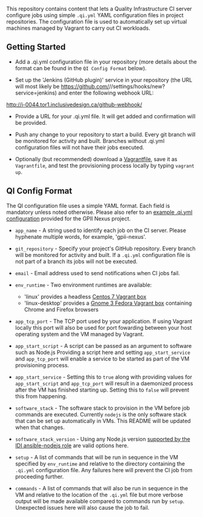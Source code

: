 This repository contains content that lets a Quality Infrastructure CI server configure jobs using simple ``.qi.yml`` YAML configuration files in project repositories. The configuration file is used to automatically set up virtual machines managed by Vagrant to carry out CI workloads.

## Getting Started

* Add a .qi.yml configuration file in your repository (more details about the format can be found in the ``QI Config Format`` below).

* Set up the 'Jenkins (GitHub plugin)' service in your repository (the URL will most likely be https://github.com/<user name>/<repo name>/settings/hooks/new?service=jenkins) and enter the following webhook URL:

http://i-0044.tor1.inclusivedesign.ca/github-webhook/

* Provide a URL for your .qi.yml file. It will get added and confirmation will be provided.

* Push any change to your repository to start a build. Every git branch will be monitored for activity and built. Branches without .qi.yml configuration files will not have their jobs executed.

* Optionally (but recommended) download a [Vagrantfile](https://raw.githubusercontent.com/avtar/qi-config/master/files/Vagrantfile.linux), save it as ``Vagrantfile``, and test the provisioning process locally by typing ``vagrant up``.

## QI Config Format

The QI configuration file uses a simple YAML format. Each field is mandatory unless noted otherwise. Please also refer to an [example .qi.yml configuration](https://github.com/avtar/qi-config/blob/master/files/.qi.yml.example) provided for the GPII Nexus project.

* ``app_name`` - A string used to identify each job on the CI server. Please hyphenate multiple words, for example, 'gpii-nexus'.

* ``git_repository`` - Specify your project's GitHub repository. Every branch will be monitored for activity and built. If a ``.qi.yml`` configuration file is not part of a branch its jobs will not be executed. 

* ``email`` - Email address used to send notifications when CI jobs fail.

* ``env_runtime`` - Two environment runtimes are available: 
  * 'linux' provides a headless [Centos 7 Vagrant box](https://github.com/idi-ops/packer-centos)
  * 'linux-desktop' provides a [Gnome 3 Fedora Vagrant box](https://github.com/idi-ops/packer-fedora) containing Chrome and Firefox browsers

* ``app_tcp_port`` - The TCP port used by your application. If using Vagrant locally this port will also be used for port fowarding between your host operating system and the VM managed by Vagrant. 

* ``app_start_script`` - A script can be passed as an argument to software such as Node.js Providing a script here and setting ``app_start_service`` and ``app_tcp_port`` will enable a service to be started as part of the VM provisioning process.

* ``app_start_service`` - Setting this to ``true`` along with providing values for ``app_start_script`` and ``app_tcp_port`` will result in a daemonized process after the VM has finished starting up. Setting this to ``false`` will prevent this from happening.

* ``software_stack`` - The software stack to provision in the VM before job commands are executed. Currently ``nodejs`` is the only software stack that can be set up automatically in VMs. This README will be updated when that changes.

* ``software_stack_version`` - Using any Node.js version [supported by the IDI ansible-nodejs role](https://github.com/idi-ops/ansible-nodejs/blob/master/vars/RedHat.yml#L10-L60) are valid options here.

* ``setup`` - A list of commands that will be run in sequence in the VM specified by ``env_runtime`` and relative to the directory containing the ``.qi.yml`` configuration file. Any failures here will prevent the CI job from proceeding further.

* ``commands`` - A list of commands that will also be run in sequence in the VM and relative to the location of the ``.qi.yml`` file but more verbose output will be made available compared to commands run by ``setup``. Unexpected issues here will also cause the job to fail.
